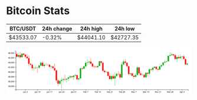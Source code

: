 # Bitcoin Stats

BTC/USDT|24h change|24h high|24h low|
|---|---|---|---|
|$43533.07|-0.32%|$44041.10|$42727.35|

<img src="./chart.svg">
